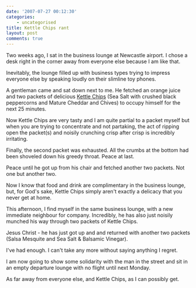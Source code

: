 ```yaml
---
date: '2007-07-27 00:12:30'
categories:
    - uncategorised
title: Kettle Chips rant
layout: post
comments: true
---
```

Two weeks ago, I sat in the business lounge at Newcastle airport. I
chose a desk right in the corner away from everyone else because I am
like that.

Inevitably, the lounge filled up with business types trying to impress
everyone else by speaking loudly on their slimline toy phones.

A gentleman came and sat down next to me. He fetched an orange juice and
two packets of delicious [Kettle
Chips](http://www.kettlefoods.co.uk/site/HomePage.do?id=501.54) (Sea
Salt with crushed black peppercorns and Mature Cheddar and Chives) to
occupy himself for the next 25 minutes.

Now Kettle Chips are very tasty and I am quite partial to a packet
myself but when you are trying to concentrate and not partaking, the act
of ripping open the packet(s) and noisily crunching crisp after crisp is
incredibly irritating.

Finally, the second packet was exhausted. All the crumbs at the bottom
had been shoveled down his greedy throat. Peace at last.

Peace until he got up from his chair and fetched another two packets.
Not one but another two.

Now I know that food and drink are complimentary in the business lounge,
but, for God's sake, Kettle Chips simply aren't exactly a delicacy that
you never get at home.

This afternoon, I find myself in the same business lounge, with a new
immediate neighbour for company. Incredibly, he has also just noisily
munched his way through two packets of Kettle Chips.

Jesus Christ - he has just got up and and returned with another two
packets (Salsa Mesquite and Sea Salt & Balsamic Vinegar).

I've had enough. I can't take any more without saying anything I regret.

I am now going to show some solidarity with the man in the street and
sit in an empty departure lounge with no flight until next Monday.

As far away from everyone else, and Kettle Chips, as I can possibly get.
